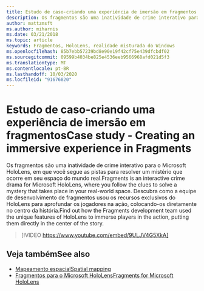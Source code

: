 ```yaml
---
title: Estudo de caso-criando uma experiência de imersão em fragmentos
description: Os fragmentos são uma inatividade de crime interativo para o Microsoft HoloLens, em que você segue as pistas para resolver um mistério que ocorre em seu espaço do mundo real.
author: mattzmsft
ms.author: miharnis
ms.date: 03/21/2018
ms.topic: article
keywords: Fragmentos, HoloLens, realidade misturada do Windows
ms.openlocfilehash: 85b7ebb57239bd8e90e19f42cf75e439dfcbdf02
ms.sourcegitcommit: 09599b4034be825e4536eeb9566968afd021d5f3
ms.translationtype: MT
ms.contentlocale: pt-BR
ms.lasthandoff: 10/03/2020
ms.locfileid: "91676820"
---
```

# <a name="case-study---creating-an-immersive-experience-in-fragments"></a><span data-ttu-id="4c3a7-104">Estudo de caso-criando uma experiência de imersão em fragmentos</span><span class="sxs-lookup"><span data-stu-id="4c3a7-104">Case study - Creating an immersive experience in Fragments</span></span>

<span data-ttu-id="4c3a7-105">Os fragmentos são uma inatividade de crime interativo para o Microsoft HoloLens, em que você segue as pistas para resolver um mistério que ocorre em seu espaço do mundo real.</span><span class="sxs-lookup"><span data-stu-id="4c3a7-105">Fragments is an interactive crime drama for Microsoft HoloLens, where you follow the clues to solve a mystery that takes place in your real-world space.</span></span> <span data-ttu-id="4c3a7-106">Descubra como a equipe de desenvolvimento de fragmentos usou os recursos exclusivos do HoloLens para aprofundar os jogadores na ação, colocando-os diretamente no centro da história.</span><span class="sxs-lookup"><span data-stu-id="4c3a7-106">Find out how the Fragments development team used the unique features of HoloLens to immerse players in the action, putting them directly in the center of the story.</span></span>



>[!VIDEO https://www.youtube.com/embed/9ULJV4G5XkA]

## <a name="see-also"></a><span data-ttu-id="4c3a7-107">Veja também</span><span class="sxs-lookup"><span data-stu-id="4c3a7-107">See also</span></span>
* [<span data-ttu-id="4c3a7-108">Mapeamento espacial</span><span class="sxs-lookup"><span data-stu-id="4c3a7-108">Spatial mapping</span></span>](../design/spatial-mapping.md)
* [<span data-ttu-id="4c3a7-109">Fragmentos para o Microsoft HoloLens</span><span class="sxs-lookup"><span data-stu-id="4c3a7-109">Fragments for Microsoft HoloLens</span></span>](https://www.microsoft.com/p/fragments/9nblggh5ggm8)
